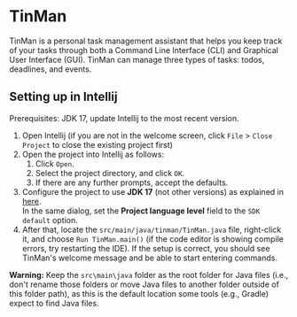# TinMan

TinMan is a personal task management assistant that helps you keep track of your tasks through both a Command Line Interface (CLI) and Graphical User Interface (GUI). TinMan can manage three types of tasks: todos, deadlines, and events.

## Setting up in Intellij

Prerequisites: JDK 17, update Intellij to the most recent version.

1. Open Intellij (if you are not in the welcome screen, click `File` > `Close Project` to close the existing project first)
1. Open the project into Intellij as follows:
   1. Click `Open`.
   1. Select the project directory, and click `OK`.
   1. If there are any further prompts, accept the defaults.
1. Configure the project to use **JDK 17** (not other versions) as explained in [here](https://www.jetbrains.com/help/idea/sdk.html#set-up-jdk).<br>
   In the same dialog, set the **Project language level** field to the `SDK default` option.
1. After that, locate the `src/main/java/tinman/TinMan.java` file, right-click it, and choose `Run TinMan.main()` (if the code editor is showing compile errors, try restarting the IDE). If the setup is correct, you should see TinMan's welcome message and be able to start entering commands.

**Warning:** Keep the `src\main\java` folder as the root folder for Java files (i.e., don't rename those folders or move Java files to another folder outside of this folder path), as this is the default location some tools (e.g., Gradle) expect to find Java files.
